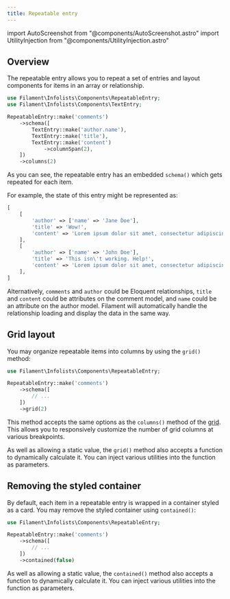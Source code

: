 ```yaml
---
title: Repeatable entry
---
```

import AutoScreenshot from "@components/AutoScreenshot.astro"
import UtilityInjection from "@components/UtilityInjection.astro"

## Overview

The repeatable entry allows you to repeat a set of entries and layout components for items in an array or relationship.

```php
use Filament\Infolists\Components\RepeatableEntry;
use Filament\Infolists\Components\TextEntry;

RepeatableEntry::make('comments')
    ->schema([
        TextEntry::make('author.name'),
        TextEntry::make('title'),
        TextEntry::make('content')
            ->columnSpan(2),
    ])
    ->columns(2)
```

As you can see, the repeatable entry has an embedded `schema()` which gets repeated for each item.

For example, the state of this entry might be represented as:

```php
[
    [
        'author' => ['name' => 'Jane Doe'],
        'title' => 'Wow!',
        'content' => 'Lorem ipsum dolor sit amet, consectetur adipiscing elit. Nullam euismod, nisl eget aliquam ultricies, nunc nisl aliquet nunc, quis aliquam nisl.',
    ],
    [
        'author' => ['name' => 'John Doe'],
        'title' => 'This isn\'t working. Help!',
        'content' => 'Lorem ipsum dolor sit amet, consectetur adipiscing elit. Nullam euismod, nisl eget aliquam ultricies, nunc nisl aliquet nunc, quis aliquam nisl.',
    ],
]
```

<AutoScreenshot name="infolists/entries/repeatable/simple" alt="Repeatable entry" version="4.x" />

Alternatively, `comments` and `author` could be Eloquent relationships, `title` and `content` could be attributes on the comment model, and `name` could be an attribute on the author model. Filament will automatically handle the relationship loading and display the data in the same way.

## Grid layout

You may organize repeatable items into columns by using the `grid()` method:

```php
use Filament\Infolists\Components\RepeatableEntry;

RepeatableEntry::make('comments')
    ->schema([
        // ...
    ])
    ->grid(2)
```

This method accepts the same options as the `columns()` method of the [grid](../layouts/grid). This allows you to responsively customize the number of grid columns at various breakpoints.

<UtilityInjection set="infolistEntries" version="4.x">As well as allowing a static value, the `grid()` method also accepts a function to dynamically calculate it. You can inject various utilities into the function as parameters.</UtilityInjection>

<AutoScreenshot name="infolists/entries/repeatable/grid" alt="Repeatable entry in grid layout" version="4.x" />

## Removing the styled container

By default, each item in a repeatable entry is wrapped in a container styled as a card. You may remove the styled container using `contained()`:

```php
use Filament\Infolists\Components\RepeatableEntry;

RepeatableEntry::make('comments')
    ->schema([
        // ...
    ])
    ->contained(false)
```

<UtilityInjection set="infolistEntries" version="4.x">As well as allowing a static value, the `contained()` method also accepts a function to dynamically calculate it. You can inject various utilities into the function as parameters.</UtilityInjection>
